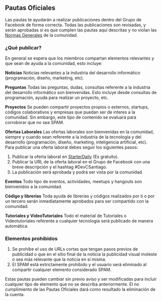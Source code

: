 ## Pautas Oficiales
Las pautas te ayudarán a realizar publicaciones dentro del Grupo de Facebook de forma correcta. Todas las publicaciones son revisadas, y serán aprobadas si es que cumplen las pautas aquí descritas y no violan las [Normas Generales](./normas_generales.md) de la comunidad.

### ¿Qué publicar?
En general se espera que los miembros compartan elementos relevantes y que sean de ayuda a la comunidad, esto incluye:

**Noticias** 
Noticias relevantes a la industria del desarrollo informático (programación, diseño, marketing, etc).

**Preguntas** 
Todas las preguntas, dudas, consultas referente a la industria del desarrollo informático son bienvenidas. Esto incluye desde consultas de programación, ayuda para realizar un proyecto, etc.

**Proyectos** 
Se pueden compartir proyectos propios o externos, startups, códigos colaborativos y empresas que puedan ser de interes a la comunidad. Sin embargo, este tipo de contenido se evaluará para corroborar que no sea SPAM.

**Ofertas Laborales**
Las ofertas laborales son bienvenidas en la comunidad, siempre y cuando sean referente a la industria de la tecnología y del desarrollo (programación, diseño, marketing, inteligencia artificial, etc). Para publicar una oferta laboral debes seguir los siguientes pasos:

1. Publicar la oferta laboral en [StarterDaily](http://starterdaily.com/ofertas-laborales/publicar-oferta/) (Es gratuito).
2. Publicar la URL de la oferta laboral en el Grupo de Facebook con una breve descripción y el hashtag #DevCSantiago.
3. La publicación será aprobada y podrá ser vista por la comunidad.

**Eventos**
Todo tipo de eventos, actividades, meetups y hangouts son bienvenidos a la comunidad. 

**Código y librerías**
Toda ayuda de librerías y códigos realizados por ti o por un tercero serán inmediatamente aprobados para ser compartido con la comunidad.

**Tutoriales y VideoTutoriales**
Todo el material de Tutoriales o Videotutoriales referente a cualquier tecnología será publicado de manera automática.

### Elementos prohibidos

1. Se prohíbe el uso de URLs cortas que tengan pasos previos de publicidad o que en el sitio final de la noticia la publicidad visual moleste o sea más relevante que la noticia en sí misma.
2. El SPAM está extrictamente prohibido y el usuario será eliminado al compartir cualquier elemento considerado SPAM.

Estas pautas pueden cambiar sin previo aviso y ser modificadas para incluir cualquier tipo de elemento que no se describa anteriormente. El no cumplimiento de las Pautas Oficiales dará como resultado la eliminación de la cuenta.
